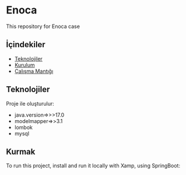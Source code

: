 # Enoca
  This repository for Enoca case
## İçindekiler
 
* [Teknolojiler](#teknolojiler)
* [Kurulum](#kurulum)
* [Çalışma Mantığı](#ÇalışmaMantığı)

 

	
## Teknolojiler
Proje ile oluşturulur:
* java.version=>>>17.0
* modelmapper=>>3.1
* lombok
* mysql
	
## Kurmak
To run this project, install and run it locally with Xamp, using SpringBoot:


 
 
